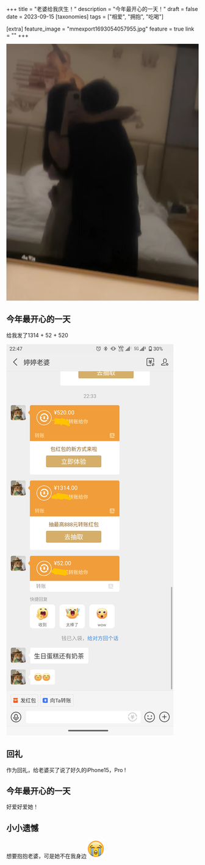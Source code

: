 +++
title = "老婆给我庆生！"
description = "今年最开心的一天！"
draft = false
date = 2023-09-15
[taxonomies]
tags = ["相爱", "拥抱", "吃喝"]

[extra]
feature_image = "mmexport1693054057955.jpg"
feature = true
link = ""
+++

![Float](mmexport1693054057955.jpg)


## 今年最开心的一天
给我发了1314 + 52 + 520

![Float](Screenshot_20230915-224737~2.png)
##

## 回礼

作为回礼，给老婆买了说了好久的iPhone15，Pro !



## 今年最开心的一天
好爱好爱她！

## 小小遗憾
想要抱抱老婆，可是她不在我身边![Alt text](01613B00.png)
